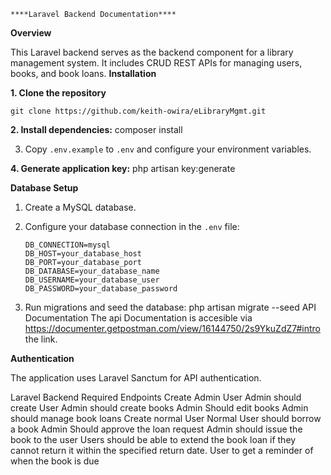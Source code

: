     ****Laravel Backend Documentation****

**Overview**

This Laravel backend serves as the backend component for a library management system. It includes CRUD REST APIs for managing users, books, and book loans.
**Installation**

**1. Clone the repository**

  	git clone https://github.com/keith-owira/eLibraryMgmt.git 

**2. Install dependencies:**
     composer install

3. Copy `.env.example` to `.env` and configure your environment variables.

**4. Generate application key:**
  	 php artisan key:generate

****Database Setup****

1. Create a MySQL database.

2. Configure your database connection in the `.env` file:

   ```env
   DB_CONNECTION=mysql
   DB_HOST=your_database_host
   DB_PORT=your_database_port
   DB_DATABASE=your_database_name
   DB_USERNAME=your_database_user
   DB_PASSWORD=your_database_password
   ```

3. Run migrations and seed the database:
   php artisan migrate --seed
API Documentation
The api Documentation is accesible via https://documenter.getpostman.com/view/16144750/2s9YkuZdZ7#intro the link.


**Authentication**

The application uses Laravel Sanctum for API authentication. 

Laravel Backend
Required Endpoints
Create Admin User
Admin should create User
Admin should create books
Admin Should edit books
Admin should manage book loans
Create normal User
Normal User should borrow a book
Admin Should approve the loan request
Admin should issue the book to the user
Users should be able to extend the book loan if they cannot return it within the specified return date.
User to get a reminder of when the book is due

